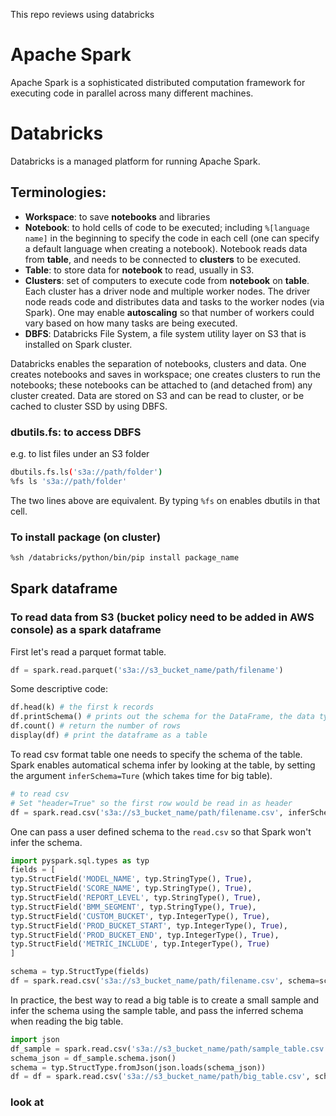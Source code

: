 This repo reviews using databricks

# Apache Spark

Apache Spark is a sophisticated distributed computation framework for executing code in parallel across many different machines. 

# Databricks

Databricks is a managed platform for running Apache Spark. 

## Terminologies:

 - **Workspace**: to save **notebooks** and libraries
 - **Notebook**: to hold cells of code to be executed; including `%[language name]` in the beginning to specify the code in each cell (one can specify a default language when creating a notebook). 
 Notebook reads data from **table**, and needs to be connected to **clusters** to be executed.
 - **Table**: to store data for **notebook** to read, usually in S3.
 - **Clusters**: set of computers to execute code from **notebook** on **table**. Each cluster has a driver node and multiple worker nodes. The driver node reads code and distributes data and tasks to the worker nodes (via Spark). One may enable **autoscaling** so that number of workers could vary based on how many tasks are being executed.
 - **DBFS**: Databricks File System, a file system utility layer on S3 that is installed on Spark cluster. 
 
Databricks enables the separation of notebooks, clusters and data. One creates notebooks and saves in workspace; one creates clusters to run the notebooks; these notebooks can be attached to (and detached from) any cluster created. Data are stored on S3 and can be read to cluster, or be cached to cluster SSD by using DBFS.

### dbutils.fs: to access DBFS
e.g. to list files under an S3 folder
```sh
dbutils.fs.ls('s3a://path/folder')
%fs ls 's3a://path/folder'
```
The two lines above are equivalent. By typing ```%fs``` on enables dbutils in that cell.

### To install package (on cluster)

```sh
%sh /databricks/python/bin/pip install package_name
```

## Spark dataframe

### To read data from S3 (bucket policy need to be added in AWS console) as a spark dataframe

First let's read a parquet format table.
```python
df = spark.read.parquet('s3a://s3_bucket_name/path/filename')  
```

Some descriptive code:
```python
df.head(k) # the first k records 
df.printSchema() # prints out the schema for the DataFrame, the data types for each column and whether a column can be null
df.count() # return the number of rows
display(df) # print the dataframe as a table
```

To read csv format table one needs to specify the schema of the table. Spark enables automatical schema infer by looking at the table, by setting the argument ```inferSchema=Ture``` (which takes time for big table).

```python
# to read csv
# Set "header=True" so the first row would be read in as header
df = spark.read.csv('s3a://s3_bucket_name/path/filename.csv', inferSchema=True, header=True) 
```

One can pass a user defined schema to the ```read.csv``` so that Spark won't infer the schema. 

```python
import pyspark.sql.types as typ
fields = [
typ.StructField('MODEL_NAME', typ.StringType(), True),
typ.StructField('SCORE_NAME', typ.StringType(), True),
typ.StructField('REPORT_LEVEL', typ.StringType(), True),
typ.StructField('BMM_SEGMENT', typ.StringType(), True),
typ.StructField('CUSTOM_BUCKET', typ.IntegerType(), True),
typ.StructField('PROD_BUCKET_START', typ.IntegerType(), True),
typ.StructField('PROD_BUCKET_END', typ.IntegerType(), True),
typ.StructField('METRIC_INCLUDE', typ.IntegerType(), True)
]

schema = typ.StructType(fields)
df = spark.read.csv('s3a://s3_bucket_name/path/filename.csv', schema=schema, inferSchema=False, header=True) 
```

In practice, the best way to read a big table is to create a small sample and infer the schema using the sample table, and pass the inferred schema when reading the big table.

```python
import json
df_sample = spark.read.csv('s3a://s3_bucket_name/path/sample_table.csv', inferSchema=True, header=True) 
schema_json = df_sample.schema.json()
schema = typ.StructType.fromJson(json.loads(schema_json))
df = df = spark.read.csv('s3a://s3_bucket_name/path/big_table.csv', schema=schema, inferSchema=False, header=True) 
```

### look at 
